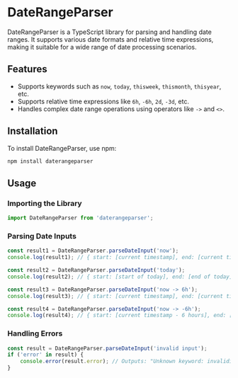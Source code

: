 # DateRangeParser

DateRangeParser is a TypeScript library for parsing and handling date ranges. It supports various date formats and relative time expressions, making it suitable for a wide range of date processing scenarios.

## Features

- Supports keywords such as `now`, `today`, `thisweek`, `thismonth`, `thisyear`, etc.
- Supports relative time expressions like `6h`, `-6h`, `2d`, `-3d`, etc.
- Handles complex date range operations using operators like `->` and `<>`.

## Installation

To install DateRangeParser, use npm:

```bash
npm install daterangeparser
```

## Usage

### Importing the Library

```typescript
import DateRangeParser from 'daterangeparser';
```

### Parsing Date Inputs

```typescript
const result1 = DateRangeParser.parseDateInput('now');
console.log(result1); // { start: [current timestamp], end: [current timestamp] }

const result2 = DateRangeParser.parseDateInput('today');
console.log(result2); // { start: [start of today], end: [end of today] }

const result3 = DateRangeParser.parseDateInput('now -> 6h');
console.log(result3); // { start: [current timestamp], end: [current timestamp + 6 hours] }

const result4 = DateRangeParser.parseDateInput('now -> -6h');
console.log(result4); // { start: [current timestamp - 6 hours], end: [current timestamp] }
```

### Handling Errors

```typescript
const result = DateRangeParser.parseDateInput('invalid input');
if ('error' in result) {
    console.error(result.error); // Outputs: "Unknown keyword: invalidinput"
}
```
